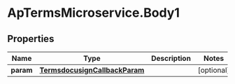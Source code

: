 # ApTermsMicroservice.Body1

## Properties
Name | Type | Description | Notes
------------ | ------------- | ------------- | -------------
**param** | [**TermsdocusignCallbackParam**](TermsdocusignCallbackParam.md) |  | [optional] 



